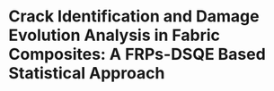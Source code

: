 # Crack Identification and Damage Evolution Analysis in Fabric Composites: A FRPs-DSQE Based Statistical Approach
